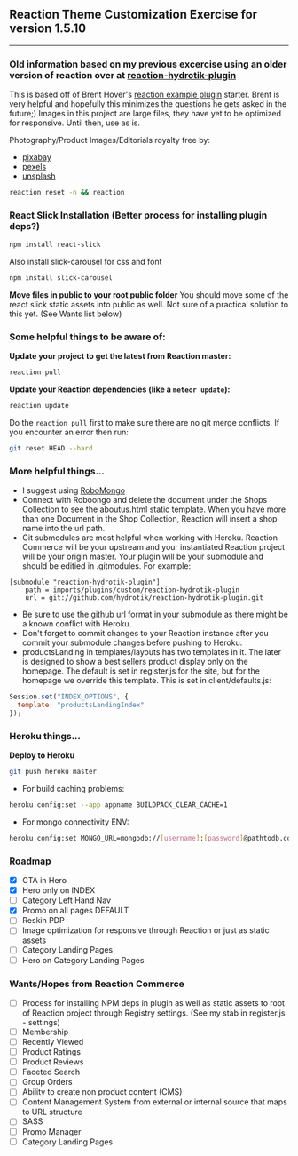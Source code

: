 ## Reaction Theme Customization Exercise for version 1.5.10





___
### Old information based on my previous excercise using an older version of reaction over at [reaction-hydrotik-plugin](https://github.com/hydrotik/reaction-hydrotik-plugin)

This is based off of Brent Hover's [reaction example plugin](https://github.com/reactioncommerce/reaction-example-plugin) starter. Brent is very helpful and hopefully this minimizes the questions he gets asked in the future;) Images in this project are large files, they have yet to be optimized for responsive. Until then, use as is.

Photography/Product Images/Editorials royalty free by:
* [pixabay](https://pixabay.com)
* [pexels](https://www.pexels.com)
* [unsplash](https://unsplash.com)

```bash
reaction reset -n && reaction
```


### React Slick Installation (Better process for installing plugin deps?)

```bash
npm install react-slick
```

Also install slick-carousel for css and font

```bash
npm install slick-carousel
```

**Move files in public to your root public folder**
You should move some of the react slick static assets into public as well. Not sure of a practical solution to this yet. (See Wants list below)


### Some helpful things to be aware of:

**Update your project to get the latest from Reaction master:**
```bash
reaction pull
```


**Update your Reaction dependencies (like a ```meteor update```):**
```bash
reaction update
```

Do the ```reaction pull``` first to make sure there are no git merge conflicts. If you encounter an error then run:
```bash
git reset HEAD --hard
```


### More helpful things...

* I suggest using [RoboMongo](https://robomongo.org) 
* Connect with Roboongo and delete the <blank> document under the Shops Collection to see the aboutus.html static template. When you have more than one Document in the Shop Collection, Reaction will insert a shop name into the url path.
* Git submodules are most helpful when working with Heroku. Reaction Commerce will be your upstream and your instantiated Reaction project will be your origin master. Your plugin will be your submodule and should be editied in .gitmodules. For example:
```
[submodule "reaction-hydrotik-plugin"]
    path = imports/plugins/custom/reaction-hydrotik-plugin
    url = git://github.com/hydrotik/reaction-hydrotik-plugin.git
```
* Be sure to use the github url format in your submodule as there might be a known conflict with Heroku.
* Don't forget to commit changes to your Reaction instance after you commit your submodule changes before pushing to Heroku.
* productsLanding in templates/layouts has two templates in it. The later is designed to show a best sellers product display only on the homepage. The default is set in register.js for the site, but for the homepage we override this template. This is set in client/defaults.js:
```javascript
Session.set("INDEX_OPTIONS", {
  template: "productsLandingIndex"
});
```


### Heroku things...

**Deploy to Heroku**
```bash
git push heroku master
```

* For build caching problems:
```bash
heroku config:set --app appname BUILDPACK_CLEAR_CACHE=1
```

* For mongo connectivity ENV:
```bash
heroku config:set MONGO_URL=mongodb://[username]:[password]@pathtodb.com:[port],pathtodb.com:[port]/heroku_qhm1pvcm?replicaSet=rs-[rsid]
```


### Roadmap
- [x] CTA in Hero
- [x] Hero only on INDEX
- [ ] Category Left Hand Nav
- [x] Promo on all pages DEFAULT
- [ ] Reskin PDP
- [ ] Image optimization for responsive through Reaction or just as static assets
- [ ] Category Landing Pages
- [ ] Hero on Category Landing Pages

### Wants/Hopes from Reaction Commerce
- [ ] Process for installing NPM deps in plugin as well as static assets to root of Reaction project through Registry settings. (See my stab in register.js - settings)
- [ ] Membership
- [ ] Recently Viewed
- [ ] Product Ratings
- [ ] Product Reviews
- [ ] Faceted Search
- [ ] Group Orders
- [ ] Ability to create non product content (CMS)
- [ ] Content Management System from external or internal source that maps to URL structure
- [ ] SASS
- [ ] Promo Manager
- [ ] Category Landing Pages